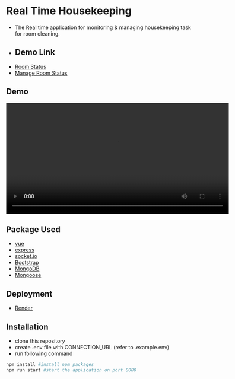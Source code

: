 # Real Time Housekeeping

- The Real time application for monitoring & managing housekeeping task for room cleaning.
- ## Demo Link
- [Room Status](https://housekeeping-real-time.onrender.com/)
- [Manage Room Status](https://housekeeping-real-time.onrender.com/manage-rooms)

## Demo

<video height="300" controls>
  <source src="img/house-keeping.mp4" type="video/mp4">
</video>

## Package Used

- [vue](https://vuejs.org/)
- [express](https://expressjs.com/)
- [socket.io](https://socket.io/)
- [Bootstrap](https://getbootstrap.com/)
- [MongoDB](https://www.mongodb.com/atlas/database)
- [Mongoose](https://www.npmjs.com/package/mongoose)

## Deployment

- [Render](https://render.com/)

## Installation

- clone this repository
- create .env file with CONNECTION_URL (refer to .example.env)
- run following command

```bash
npm install #install npm packages
npm run start #start the application on port 8080
```
